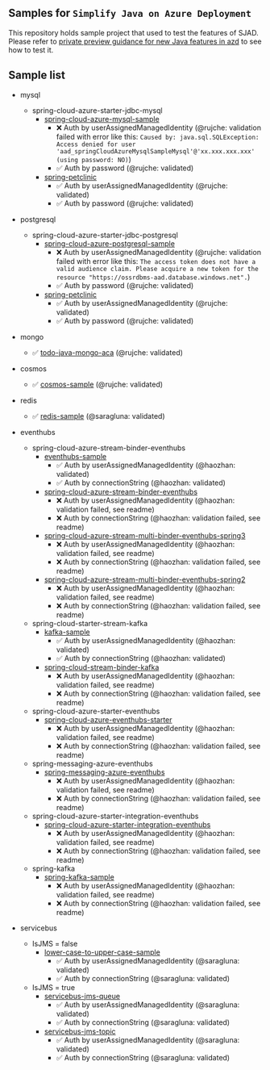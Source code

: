 ## Samples for `Simplify Java on Azure Deployment`

This repository holds sample project that used to test the features of SJAD. Please refer to 
[private preview guidance for new Java features in azd](https://microsoft.github.io/SJAD)
to see how to test it.


## Sample list

- mysql
  - spring-cloud-azure-starter-jdbc-mysql
    - [spring-cloud-azure-mysql-sample](mysql/spring-cloud-azure-starter-jdbc-mysql/spring-cloud-azure-mysql-sample)
      - ❌ Auth by userAssignedManagedIdentity (@rujche: validation failed with error like this: `Caused by: java.sql.SQLException: Access denied for user 'aad_springCloudAzureMysqlSampleMysql'@'xx.xxx.xxx.xxx' (using password: NO)`)
      - ✅ Auth by password (@rujche: validated)
    - [spring-petclinic](./mysql/spring-cloud-azure-starter-jdbc-mysql/spring-petclinic)
      - ✅ Auth by userAssignedManagedIdentity (@rujche: validated)
      - ✅ Auth by password (@rujche: validated)

- postgresql
  - spring-cloud-azure-starter-jdbc-postgresql
    - [spring-cloud-azure-postgresql-sample](./postgresql/spring-cloud-azure-starter-jdbc-postgresql/spring-cloud-azure-postgresql-sample) 
      - ❌ Auth by userAssignedManagedIdentity (@rujche: validation failed with error like this: `The access token does not have a valid audience claim. Please acquire a new token for the resource "https://ossrdbms-aad.database.windows.net".`)
      - ✅ Auth by password (@rujche: validated)
    - [spring-petclinic](./postgresql/spring-cloud-azure-starter-jdbc-postgresql/spring-petclinic)
      - ✅ Auth by userAssignedManagedIdentity (@rujche: validated)
      - ✅ Auth by password (@rujche: validated)

- mongo
  - ✅ [todo-java-mongo-aca](./mongo/todo-java-mongo-aca) (@rujche: validated)

- cosmos
  - ✅ [cosmos-sample](./cosmos/cosmos-sample) (@rujche: validated)

- redis
  - ✅ [redis-sample](./redis/redis-sample) (@saragluna: validated)

- eventhubs
  - spring-cloud-azure-stream-binder-eventhubs
    - [eventhubs-sample](./eventhubs/eventhubs-sample)
      - ✅ Auth by userAssignedManagedIdentity (@haozhan: validated)
      - ✅ Auth by connectionString (@haozhan: validated)
    - [spring-cloud-azure-stream-binder-eventhubs](./eventhubs/spring-cloud-azure-stream-binder-eventhubs/eventhubs-binder)
      - ❌ Auth by userAssignedManagedIdentity (@haozhan: validation failed, see readme)
      - ❌ Auth by connectionString (@haozhan: validation failed, see readme)
    - [spring-cloud-azure-stream-multi-binder-eventhubs-spring3](./eventhubs/spring-cloud-azure-stream-binder-eventhubs/eventhubs-multibinders/spring3sample)
      - ❌ Auth by userAssignedManagedIdentity (@haozhan: validation failed, see readme)
      - ❌ Auth by connectionString (@haozhan: validation failed, see readme)
    - [spring-cloud-azure-stream-multi-binder-eventhubs-spring2](./eventhubs/spring-cloud-azure-stream-binder-eventhubs/eventhubs-multibinders/spring2sample)
      - ❌ Auth by userAssignedManagedIdentity (@haozhan: validation failed, see readme)
      - ❌ Auth by connectionString (@haozhan: validation failed, see readme)
  - spring-cloud-starter-stream-kafka
    - [kafka-sample](./eventhubs/kafka-sample)
      - ✅ Auth by userAssignedManagedIdentity (@haozhan: validated)
      - ✅ Auth by connectionString (@haozhan:  validated)
    - [spring-cloud-stream-binder-kafka](./eventhubs/spring-cloud-azure-starter/spring-cloud-azure-sample-eventhubs-kafka)
      - ❌ Auth by userAssignedManagedIdentity (@haozhan: validation failed, see readme)
      - ❌ Auth by connectionString (@haozhan: validation failed, see readme)
  - spring-cloud-azure-starter-eventhubs
    - [spring-cloud-azure-eventhubs-starter](./eventhubs/spring-cloud-azure-starter-eventhubs/eventhubs-client)
      - ❌ Auth by userAssignedManagedIdentity (@haozhan: validation failed, see readme)
      - ❌ Auth by connectionString (@haozhan: validation failed, see readme)
  - spring-messaging-azure-eventhubs
    - [spring-messaging-azure-eventhubs](./eventhubs/spring-messaging-azure-eventhubs/eventhubs-spring-messaging)
      - ❌ Auth by userAssignedManagedIdentity (@haozhan: validation failed, see readme)
      - ❌ Auth by connectionString (@haozhan: validation failed, see readme)
  - spring-cloud-azure-starter-integration-eventhubs
    - [spring-cloud-azure-starter-integration-eventhubs](./eventhubs/spring-cloud-azure-starter-integration-eventhubs/eventhubs-integration)
      - ❌ Auth by userAssignedManagedIdentity (@haozhan: validation failed, see readme)
      - ❌ Auth by connectionString (@haozhan: validation failed, see readme)
  - spring-kafka
    - [spring-kafka-sample](./eventhubs/spring-kafka-sample)
      - ❌ Auth by userAssignedManagedIdentity (@haozhan: validation failed, see readme)
      - ❌ Auth by connectionString (@haozhan: validation failed, see readme)


- servicebus
  - IsJMS = false
    - [lower-case-to-upper-case-sample](./servicebus/lower-case-to-upper-case-sample)
      - ✅ Auth by userAssignedManagedIdentity (@saragluna: validated)
      - ✅ Auth by connectionString (@saragluna: validated)
  - IsJMS = true
    - [servicebus-jms-queue](./servicebus/servicebus-jms-queue)
      - ✅ Auth by userAssignedManagedIdentity (@saragluna: validated)
      - ✅ Auth by connectionString (@saragluna: validated)
    - [servicebus-jms-topic](./servicebus/servicebus-jms-topic)
      - ✅ Auth by userAssignedManagedIdentity (@saragluna: validated)
      - ✅ Auth by connectionString (@saragluna: validated)
